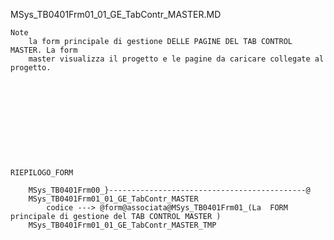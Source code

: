 MSys_TB0401Frm01_01_GE_TabContr_MASTER.MD

	Note
		la form principale di gestione DELLE PAGINE DEL TAB CONTROL MASTER. La form
		master visualizza il progetto e le pagine da caricare collegate al progetto.











	RIEPILOGO_FORM

		MSys_TB0401Frm00_}--------------------------------------------@
		MSys_TB0401Frm01_01_GE_TabContr_MASTER
			codice ---> @form@associata@MSys_TB0401Frm01_(La  FORM principale di gestione del TAB CONTROL MASTER )
		MSys_TB0401Frm01_01_GE_TabContr_MASTER_TMP


